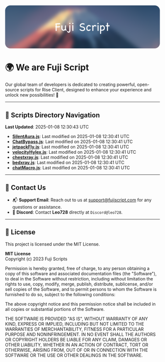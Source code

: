 ![Banner](.github/b.webp)

# 🌍 **We are Fuji Script**

Our global team of developers is dedicated to creating powerful, open-source scripts for Rise Client, designed to enhance your experience and unlock new possibilities! 🌟

---
<!-- SCRIPTS_NAVIGATION_START -->
## 📂 **Scripts Directory Navigation**

**Last Updated**: 2025-01-08 12:30:43 UTC

- **[SilentAura.js](scripts/SilentAura.js)**: Last modified on 2025-01-08 12:30:41 UTC
- **[ChatBypass.js](scripts/ChatBypass.js)**: Last modified on 2025-01-08 12:30:41 UTC
- **[jetpackFly.js](scripts/jetpackFly.js)**: Last modified on 2025-01-08 12:30:41 UTC
- **[velocityHylex.js](scripts/velocityHylex.js)**: Last modified on 2025-01-08 12:30:41 UTC
- **[chestxray.js](scripts/chestxray.js)**: Last modified on 2025-01-08 12:30:41 UTC
- **[bedxray.js](scripts/bedxray.js)**: Last modified on 2025-01-08 12:30:41 UTC
- **[chatMacro.js](scripts/chatMacro.js)**: Last modified on 2025-01-08 12:30:41 UTC

<!-- SCRIPTS_NAVIGATION_END -->

---

## 💬 **Contact Us**  
- 📬 **Support Email**: Reach out to us at [support@fujiscript.com](mailto:support@fujiscript.com) for any questions or assistance.  
- 💬 **Discord**: Contact **Leo728** directly at `Discord@leo728`.

---

## 📜 **License**

This project is licensed under the MIT License.  

**MIT License**  
Copyright (c) 2023 Fuji Scripts  

Permission is hereby granted, free of charge, to any person obtaining a copy of this software and associated documentation files (the "Software"), to deal in the Software without restriction, including without limitation the rights to use, copy, modify, merge, publish, distribute, sublicense, and/or sell copies of the Software, and to permit persons to whom the Software is furnished to do so, subject to the following conditions:  

The above copyright notice and this permission notice shall be included in all copies or substantial portions of the Software.  

THE SOFTWARE IS PROVIDED "AS IS", WITHOUT WARRANTY OF ANY KIND, EXPRESS OR IMPLIED, INCLUDING BUT NOT LIMITED TO THE WARRANTIES OF MERCHANTABILITY, FITNESS FOR A PARTICULAR PURPOSE AND NONINFRINGEMENT. IN NO EVENT SHALL THE AUTHORS OR COPYRIGHT HOLDERS BE LIABLE FOR ANY CLAIM, DAMAGES OR OTHER LIABILITY, WHETHER IN AN ACTION OF CONTRACT, TORT OR OTHERWISE, ARISING FROM, OUT OF OR IN CONNECTION WITH THE SOFTWARE OR THE USE OR OTHER DEALINGS IN THE SOFTWARE.  
